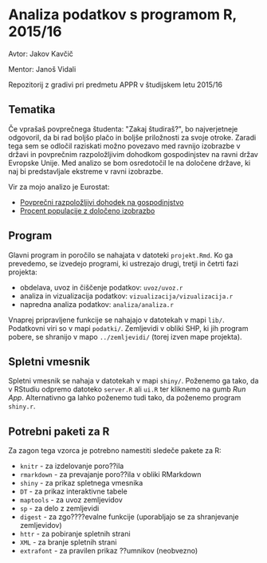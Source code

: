 # Analiza podatkov s programom R, 2015/16

Avtor: Jakov Kavčič

Mentor: Janoš Vidali

Repozitorij z gradivi pri predmetu APPR v študijskem letu 2015/16
## Tematika

Če vprašaš povprečnega študenta: "Zakaj študiraš?", bo najverjetneje odgovoril, da bi rad boljšo plačo in boljše priložnosti za svoje otroke. Zaradi tega sem se odločil raziskati možno povezavo med ravnijo izobrazbe v državi in povprečnim razpoložljivim dohodkom gospodinjstev na ravni držav Evropske Unije. Med analizo se bom osredotočil le na določene države, ki naj bi predstavljale ekstreme v ravni izobrazbe.

Vir za mojo analizo je Eurostat:

 - [Povprečni razpoložljivi dohodek na gospodinjstvo](http://appsso.eurostat.ec.europa.eu/nui/show.do?query=BOOKMARK_DS-053408_QID_6B4112F1_UID_-3F171EB0&layout=TIME,C,X,0;GEO,L,Y,0;HHTYP,L,Z,0;INDIC_IL,L,Z,1;UNIT,L,Z,2;INDICATORS,C,Z,3;&zSelection=DS-053408INDIC_IL,MED_E;DS-053408HHTYP,TOTAL;DS-053408INDICATORS,OBS_FLAG;DS-053408UNIT,EUR;&rankName1=HHTYP_1_2_-1_2&rankName2=TIME_1_0_0_0&rankName3=INDIC-IL_1_2_-1_2&rankName4=UNIT_1_2_-1_2&rankName5=GEO_1_2_0_1&rankName6=INDICATORS_1_2_-1_2&sortC=ASC_-1_FIRST&rStp=&cStp=&rDCh=&cDCh=&rDM=true&cDM=true&footnes=false&empty=false&wai=false&time_mode=NONE&time_most_recent=false&lang=EN&cfo=%23%23%23%2C%23%23%23.%23%23%23)
  - [Procent populacije z določeno izobrazbo](http://appsso.eurostat.ec.europa.eu/nui/show.do?query=BOOKMARK_DS-591613_QID_-3FAA6024_UID_-3F171EB0&layout=TIME,C,X,0;GEO,L,Y,0;SEX,L,Z,0;AGE,L,Z,1;UNIT,L,Z,2;ISCED11,L,Z,3;INDICATORS,C,Z,4;&zSelection=DS-591613SEX,T;DS-591613UNIT,PC;DS-591613INDICATORS,OBS_FLAG;DS-591613ISCED11,ED0-2;DS-591613AGE,Y15-64;&rankName1=TIME_1_0_0_0&rankName2=ISCED11_1_2_-1_2&rankName3=UNIT_1_2_-1_2&rankName4=GEO_1_2_0_1&rankName5=AGE_1_2_-1_2&rankName6=INDICATORS_1_2_-1_2&rankName7=SEX_1_2_-1_2&sortC=ASC_-1_FIRST&rStp=&cStp=&rDCh=&cDCh=&rDM=true&cDM=true&footnes=false&empty=false&wai=false&time_mode=NONE&time_most_recent=false&lang=EN&cfo=%23%23%23%2C%23%23%23.%23%23%23)

## Program

Glavni program in poročilo se nahajata v datoteki `projekt.Rmd`. Ko ga prevedemo,
se izvedejo programi, ki ustrezajo drugi, tretji in četrti fazi projekta:

* obdelava, uvoz in čiščenje podatkov: `uvoz/uvoz.r`
* analiza in vizualizacija podatkov: `vizualizacija/vizualizacija.r`
* napredna analiza podatkov: `analiza/analiza.r`

Vnaprej pripravljene funkcije se nahajajo v datotekah v mapi `lib/`. Podatkovni
viri so v mapi `podatki/`. Zemljevidi v obliki SHP, ki jih program pobere, se
shranijo v mapo `../zemljevidi/` (torej izven mape projekta).

## Spletni vmesnik

Spletni vmesnik se nahaja v datotekah v mapi `shiny/`. Poženemo ga tako, da v
RStudiu odpremo datoteko `server.R` ali `ui.R` ter kliknemo na gumb *Run App*.
Alternativno ga lahko poženemo tudi tako, da poženemo program `shiny.r`.

## Potrebni paketi za R

Za zagon tega vzorca je potrebno namestiti sledeče pakete za R:

* `knitr` - za izdelovanje poro??ila
* `rmarkdown` - za prevajanje poro??ila v obliki RMarkdown
* `shiny` - za prikaz spletnega vmesnika
* `DT` - za prikaz interaktivne tabele
* `maptools` - za uvoz zemljevidov
* `sp` - za delo z zemljevidi
* `digest` - za zgo????evalne funkcije (uporabljajo se za shranjevanje zemljevidov)
* `httr` - za pobiranje spletnih strani
* `XML` - za branje spletnih strani
* `extrafont` - za pravilen prikaz ??umnikov (neobvezno)
